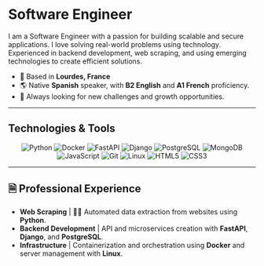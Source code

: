 # Software Engineer

I am a Software Engineer with a passion for building scalable and secure applications. I love solving real-world problems using technology. Experienced in backend development, web scraping, and using emerging technologies to create efficient solutions.

- 📍 Based in **Lourdes, France**
- 🌎 Native **Spanish** speaker, with **B2 English** and **A1 French** proficiency.
- 🚀 Always looking for new challenges and growth opportunities.

---

## Technologies & Tools

<p align="center">
  <img src="https://img.shields.io/badge/Python-3776AB?style=for-the-badge&logo=python&logoColor=white" alt="Python" />
  <img src="https://img.shields.io/badge/Docker-2496ED?style=for-the-badge&logo=docker&logoColor=white" alt="Docker" />
  <img src="https://img.shields.io/badge/FastAPI-009688?style=for-the-badge&logo=fastapi&logoColor=white" alt="FastAPI" />
  <img src="https://img.shields.io/badge/Django-092E20?style=for-the-badge&logo=django&logoColor=white" alt="Django" />
  <img src="https://img.shields.io/badge/PostgreSQL-4169E1?style=for-the-badge&logo=postgresql&logoColor=white" alt="PostgreSQL" />
  <img src="https://img.shields.io/badge/MongoDB-47A248?style=for-the-badge&logo=mongodb&logoColor=white" alt="MongoDB" />
  <img src="https://img.shields.io/badge/JavaScript-F7DF1E?style=for-the-badge&logo=javascript&logoColor=black" alt="JavaScript" />
  <img src="https://img.shields.io/badge/Git-F05032?style=for-the-badge&logo=git&logoColor=white" alt="Git" />
  <img src="https://img.shields.io/badge/Linux-FCC624?style=for-the-badge&logo=linux&logoColor=black" alt="Linux" />
  <img src="https://img.shields.io/badge/HTML5-E34F26?style=for-the-badge&logo=html5&logoColor=white" alt="HTML5" />
  <img src="https://img.shields.io/badge/CSS3-1572B6?style=for-the-badge&logo=css3&logoColor=white" alt="CSS3" />
</p>

---

## 🗎 Professional Experience

- **Web Scraping** | 🕵️‍♂️ Automated data extraction from websites using **Python**.
- **Backend Development** | API and microservices creation with **FastAPI**, **Django**, and **PostgreSQL**.
- **Infrastructure** | Containerization and orchestration using **Docker** and server management with **Linux**.

<!-- --- -->

<!-- ## 📜 Certifications -->

<!-- - **Python** - [Online Certificate](#) -->
<!-- - **Docker** - [Online Certificate](#) -->
<!-- - **Database Management** - [Online Certificate](#) -->
<!-- - 🌐 **LinkedIn**: [My profile](#) -->
